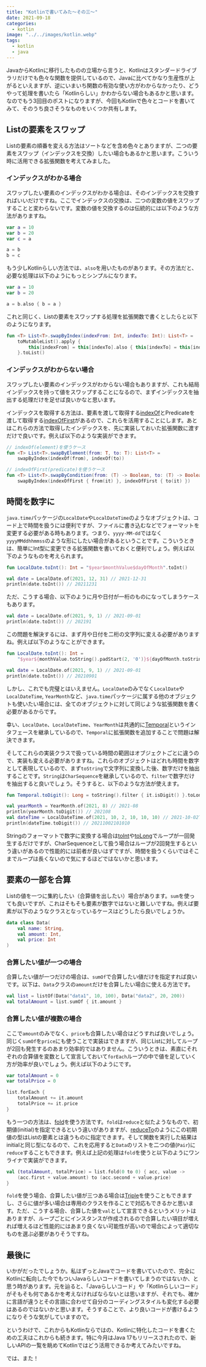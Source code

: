 ```yaml
---
title: "Kotlinで書いてみた〜その三〜"
date: 2021-09-18
categories: 
  - kotlin
image: "../../images/kotlin.webp"
tags:
  - kotlin
  - java
---
```


JavaからKotlinに移行したものの立場から言うと、Kotlinはスタンダードライブラリだけでも色々な関数を提供しているので、Javaに比べてかなり生産性が上がるといえますが、逆にいまいち関数の有効な使い方がわからなかったり、どうやって処理を書いたら「Kotlinらしい」かわからない場合もあるかと思います。なのでもう3回目のポストになりますが、今回もKotlinで色々とコードを書いてみて、そのうち良さそうなものをいくつか共有します。

## Listの要素をスワップ

Listの要素の順番を変える方法はソートなどを含め色々とありますが、二つの要素をスワップ（インデックスを交換）したい場合もあるかと思います。こういう時に活用できる拡張関数を考えてみました。

### インデックスがわかる場合

スワップしたい要素のインデックスがわかる場合は、そのインデックスを交換すればいいだけですね。ここでインデックスの交換は、二つの変数の値をスワップすることと変わらないです。変数の値を交換するのは伝統的には以下のような方法がありますね。

```kotlin
var a = 10
var b = 20
var c = a

a = b
b = c
```

もう少しKotlinらしい方法では、`also`を用いたものがあります。その方法だと、必要な処理は以下のようにもっとシンプルになります。

```kotlin
var a = 10
var b = 20

a = b.also { b = a }
```

これと同じく、Listの要素をスワップする処理を拡張関数で書くとしたらと以下のようになります。

```kotlin
fun <T> List<T>.swapByIndex(indexFrom: Int, indexTo: Int): List<T> =
    toMutableList().apply {
        this[indexFrom] = this[indexTo].also { this[indexTo] = this[indexFrom] }
    }.toList()
```

### インデックスがわからない場合

スワップしたい要素のインデックスがわからない場合もありますが、これも結局インデックスを持って値をスワップすることになるので、まずインデックスを抽出する処理だけを足せば良いかなと思います。

インデックスを取得する方法は、要素を渡して取得する[indexOf](https://kotlinlang.org/api/latest/jvm/stdlib/kotlin.collections/index-of.html)とPredicateを渡して取得する[indexOfFirst](https://kotlinlang.org/api/latest/jvm/stdlib/kotlin.collections/index-of-first.html)があるので、これらを活用することにします。あとはこれらの方法で取得したインデックスを、先に実装しておいた拡張関数に渡すだけで良いです。例えば以下のような実装ができます。

```kotlin
// indexOf(element)を使うケース
fun <T> List<T>.swapByElement(from: T, to: T): List<T> =
    swapByIndex(indexOf(from), indexOf(to))

// indexOfFirst(predicate)を使うケース
fun <T> List<T>.swapByCondition(from: (T) -> Boolean, to: (T) -> Boolean): List<T> =
    swapByIndex(indexOfFirst { from(it) }, indexOfFirst { to(it) })
```

## 時間を数字に

`java.time`パッケージの`LocalDate`や`LocalDateTime`のようなオブジェクトは、コード上で時間を扱うには便利ですが、ファイルに書き込むなどでフォーマットを変更する必要がある時もあります。つまり、`yyyy-MM-dd`ではなく`yyyyMMddhhmmss`のような形にしたい場合があるということです。こういうときは、簡単にInt型に変更できる拡張関数を書いておくと便利でしょう。例えば以下のようなものを考えられます。

```kotlin
fun LocalDate.toInt(): Int = "$year$monthValue$dayOfMonth".toInt()

val date = LocalDate.of(2021, 12, 31) // 2021-12-31
println(date.toInt()) // 20211231
```

ただ、こうする場合、以下のように月や日付が一桁のものになってしまうケースもあります。

```kotlin
val date = LocalDate.of(2021, 9, 1) // 2021-09-01
println(date.toInt()) // 202191
```

この問題を解決するには、まず月や日付を二桁の文字列に変える必要がありますね。例えば以下のようなことができます。

```kotlin
fun LocalDate.toInt(): Int = 
    "$year${monthValue.toString().padStart(2, '0')}${dayOfMonth.toString().padStart(2, '0')}".toInt()

val date = LocalDate.of(2021, 9, 1) // 2021-09-01
println(date.toInt()) // 20210901
```

しかし、これでも完璧とはいえません。`LocalDate`のみでなく`LocalDate`や`LocalDateTime`, `YearMonth`など、`java.time`パッケージに属する他のオブジェクトも使いたい場合には、全てのオブジェクトに対して同じような拡張関数を書く必要があるからです。

幸い、`LocalDate`、`LocalDateTime`、`YearMonth`は共通的に[Temporal](https://docs.oracle.com/javase/jp/8/docs/api/java/time/temporal/Temporal.html)というインタフェースを継承しているので、`Temporal`に拡張関数を追加することで問題は解決できます。

そしてこれらの実装クラスで扱っている時間の範囲はオブジェクトごとに違うので、実装も変える必要がありますね。これらのオブジェクトはどれも時間を数字として表現しているので、まず`toString`で文字列に変換した後、数字だけを抽出することです。`String`は`CharSequence`を継承しているので、`filter`で数字だけを抽出すると良いでしょう。そうすると、以下のような方法が使えます。

```kotlin
fun Temporal.toDigit(): Long = toString().filter { it.isDigit() }.toLong()

val yearMonth = YearMonth.of(2021, 8) // 2021-08
println(yearMonth.toDigit()) // 202108
val dateTime = LocalDateTime.of(2021, 10, 2, 10, 10, 10) // 2021-10-02T10:10:10
println(dateTime.toDigit()) // 20211002101010
```

Stringのフォーマットで数字に変換する場合は[toInt](https://kotlinlang.org/api/latest/jvm/stdlib/kotlin.text/to-int.html)や[toLong](https://kotlinlang.org/api/latest/jvm/stdlib/kotlin.text/to-long.html)でループが一回発生するだけですが、CharSequenceとして扱う場合はループが2回発生するという違いがあるので性能的には前者が良いはずですが、時間を扱うくらいではそこまでループは長くないので気にするほどではないかと思います。

## 要素の一部を合算

Listの値を一つに集約したい（合算値を出したい）場合があります。`sum`を使っても良いですが、これはそもそも要素が数字ではないと難しいですね。例えば要素が以下のようなクラスとなっているケースはどうしたら良いでしょうか。

```kotlin
data class Data(
    val name: String,
    val amount: Int,
    val price: Int
)
```

### 合算したい値が一つの場合

合算したい値が一つだけの場合は、`sumOf`で合算したい値だけを指定すれば良いです。以下は、`Data`クラスの`amount`だけを合算したい場合に使える方法です。

```kotlin
val list = listOf(Data("data1", 10, 100), Data("data2", 20, 200))
val totalAmount = list.sumOf { it.amount }
```

### 合算したい値が複数の場合

ここで`amount`のみでなく、`price`も合算したい場合はどうすれば良いでしょう。同じく`sumOf`を`price`にも使うことで実装はできますが、同じListに対してループが2回も発生するのあまり効率的ではありません。こういうときは、素直にそれぞれの合算値を変数として宣言しておいて`forEach`ループの中で値を足していく方が効率が良いでしょう。例えば以下のようにです。

```kotlin
var totalAmount = 0
var totalPrice = 0

list.forEach {
    totalAmount += it.amount
    totalPrice += it.price
}
```

もう一つの方法は、[fold](https://kotlinlang.org/api/latest/jvm/stdlib/kotlin.collections/fold.html)を使う方法です。`fold`は`reduce`と似たようなもので、初期値(initial)を指定できるという違いがありますが、[reduceTo](https://kotlinlang.org/api/latest/jvm/stdlib/kotlin.collections/reduce-to.html)のようにこの初期値の型はListの要素とは違うものに指定できます。そして関数を実行した結果はinitialと同じ型になるので、これを応用すると`Data`のリストを二つの値(`Pair`)に`reduce`することもできます。例えば上記の処理は`fold`を使うと以下のようにワンライナで実装ができます。

```kotlin
val (totalAmount, totalPrice) = list.fold(0 to 0) { acc, value ->
    (acc.first + value.amount) to (acc.second + value.price)
}
```

`fold`を使う場合、合算したい値が三つある場合は[Triple](https://kotlinlang.org/api/latest/jvm/stdlib/kotlin/-triple/)を使うこともできますし、さらに値が多い場合は専用のクラスを作ることで対応もできるかと思います。ただ、こうする場合、合算した値を`val`として宣言できるというメリットはありますが、ループごとにインスタンスが作成されるので合算したい項目が増えれば増えるほど性能的にはあまり良くない可能性が高いので場合によって適切なものを選ぶ必要がありそうですね。

## 最後に

いかがだったでしょうか。私はずっとJavaでコードを書いていたので、完全にKotlinに転向した今でもついJavaらしいコードを書いてしまうのではないか、と思う時があります。元を辿ると、「Javaらしいコード」や「Kotlinらしいコード」がそもそも何であるかを考えなければならないとは思いますが、それでも、確かに言語が違うとその言語に合わせて自分のコーディングスタイルも変化する必要はあるのではないかと思います。そうすることで、より良いコードが書けるようになりそうな気がしていますので。

というわけで、これからもKotlinならではの、Kotlinに特化したコードを書くための工夫はこれからも続きます。特に今月はJava 17もリリースされたので、新しいAPIの一覧を眺めてKotlinではどう活用できるか考えてみたいですね。

では、また！
